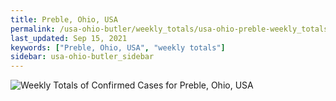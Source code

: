 ```yaml
---
title: Preble, Ohio, USA
permalink: /usa-ohio-butler/weekly_totals/usa-ohio-preble-weekly_totals.html
last_updated: Sep 15, 2021
keywords: ["Preble, Ohio, USA", "weekly totals"]
sidebar: usa-ohio-butler_sidebar
---
```


![Weekly Totals of Confirmed Cases for Preble, Ohio, USA](/covid_tracker/images/graphs/usa-ohio-preble-weekly_totals_graph.png)

